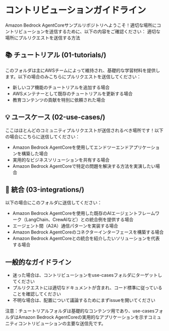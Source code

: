 # コントリビューションガイドライン

Amazon Bedrock AgentCoreサンプルリポジトリへようこそ！適切な場所にコントリビューションを送信するために、以下の内容をご確認ください：
適切な場所にプルリクエストを送信する方法

## 📚 チュートリアル (01-tutorials/)

このフォルダは主にAWSチームによって維持され、基礎的な学習材料を提供します。以下の場合のみこちらにプルリクエストを送信してください：

- 新しいコア機能のチュートリアルを追加する場合
- AWSメンテナーとして既存のチュートリアルを更新する場合
- 教育コンテンツの貢献を特別に依頼された場合

## 💡 ユースケース (02-use-cases/)

ここはほとんどのコミュニティプルリクエストが送信されるべき場所です！以下の場合にこちらに送信してください：

- Amazon Bedrock AgentCoreを使用してエンドツーエンドアプリケーションを構築した場合
- 実用的なビジネスソリューションを共有する場合
- Amazon Bedrock AgentCoreで特定の問題を解決する方法を実演したい場合

## 🔌 統合 (03-integrations/)

以下の場合にこのフォルダに送信してください：

- Amazon Bedrock AgentCoreを使用した既存のAIエージェントフレームワーク（LangChain、CrewAIなど）との統合例を提供する場合
- エージェント間（A2A）通信パターンを実装する場合
- Amazon Bedrock AgentCoreのコネクターインターフェースを構築する場合
- Amazon Bedrock AgentCoreとの統合を紹介したいソリューションを代表する場合

## 一般的なガイドライン

- 迷った場合は、コントリビューションをuse-casesフォルダにターゲットしてください
- プルリクエストには適切なドキュメントが含まれ、コード標準に従っていることを確認してください
- 不明な場合は、配置について議論するためにまずissueを開いてください

注意：チュートリアルフォルダは基礎的なコンテンツ用であり、use-casesフォルダはAmazon Bedrock AgentCoreの実用的なアプリケーションを示すコミュニティコントリビューションの主要な送信先です。